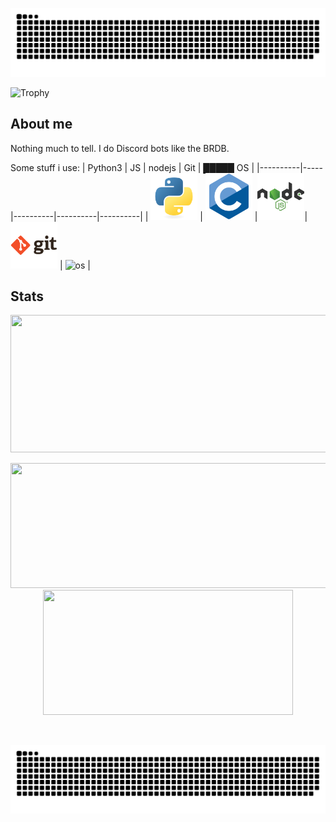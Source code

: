 <p align="center">
 <img width="1000" src="https://github.com/nalu-paradise/nalu-paradise/blob/output/github-contribution-grid-snake-dark.svg" alt="snake"/>
</p>


![Trophy](https://github-profile-trophy.vercel.app/?username=nalu-paradise&no-frame=true&no-bg=true&theme=discord&column=-1)

## About me

Nothing much to tell. I do Discord bots like the BRDB.

Some stuff i use:
 | Python3 | JS | nodejs | Git | █████ OS |
 |----------|-----|----------|----------|----------|
 |  <img src="https://github.com/devicons/devicon/blob/master/icons/python/python-original.svg" title="Python"  alt="Python" width="75" height="75"/> |  <img src="https://github.com/devicons/devicon/blob/master/icons/c/c-original.svg" title="C"  alt="C" width="75" height="75"/> |<img src="https://github.com/devicons/devicon/blob/master/icons/nodejs/nodejs-original-wordmark.svg" title="nodejs" alt="NodeJS" width="75" height="75"/>|<img src="https://github.com/devicons/devicon/blob/master/icons/git/git-original-wordmark.svg" title="Git" alt="Git" width="75" height="75"/> | <img src="https://github-production-user-asset-6210df.s3.amazonaws.com/127955755/334044755-0675962c-8901-4739-a6a6-de96242c277a.png?X-Amz-Algorithm=AWS4-HMAC-SHA256&X-Amz-Credential=AKIAVCODYLSA53PQK4ZA%2F20240527%2Fus-east-1%2Fs3%2Faws4_request&X-Amz-Date=20240527T092230Z&X-Amz-Expires=300&X-Amz-Signature=916a83e1c40ee02980c80b732b9cde63d81768bb73e241d2bc70cfaa5f4b4897&X-Amz-SignedHeaders=host&actor_id=127955755&key_id=0&repo_id=806420494" title="os" alt="os" width="80" height="80"/> |

## Stats
<p align="center">
  <img width="800" height="220" src="https://streak-stats.demolab.com?user=nalu-paradise&theme=highcontrast&hide_border=true&border_radius=5&card_width=800">
</p>


<p align="center">
  <img width="600" height="200" src="https://github-readme-stats.vercel.app/api?username=nalu-paradise&show_icons=true&theme=vision-friendly-dark">
  <img width="400" height="200" src="https://github-readme-stats.vercel.app/api/top-langs/?username=nalu-paradise&size_weight=0.15&count_weight=0.5&layout=compact&theme=vision-friendly-dark">
</p>
 

<div id="header" align="center">
  <img src="https://komarev.com/ghpvc/?username=nalu-paradise&style=for-the-badge&color=green" alt=""/>
</div>


<p align="center">
 <img width="1000" src="https://github.com/nalu-paradise/nalu-paradise/blob/output/github-contribution-grid-snake-dark.svg" alt="snake"/>
</p>
